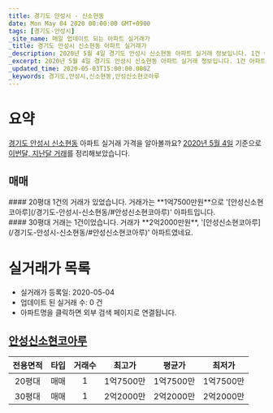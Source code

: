 ```yaml
---
title: 경기도 안성시 - 신소현동
date: Mon May 04 2020 00:00:00 GMT+0900
tags: [경기도-안성시]
_site_name: 매일 업데이트 되는 아파트 실거래가
_title: 경기도 안성시 신소현동 아파트 실거래가
_description: 2020년 5월 4일 경기도 안성시 신소현동 아파트 실거래 정보입니다. 1건 아파트 정보가 있습니다.
_excerpt: 2020년 5월 4일 경기도 안성시 신소현동 아파트 실거래 정보입니다. 1건 아파트 정보가 있습니다.
_updated_time: 2020-05-03T15:00:00.000Z
_keywords: 경기도,안성시,신소현동,안성신소현코아루
---
```





# 요약
<ins>경기도 안성시 신소현동</ins> 아파트 실거래 가격을 알아볼까요? <ins>2020년 5월 4일</ins> 기준으로 <ins>이번달, 지난달 거래</ins>를 정리해보았습니다.

## 매매
<div class="container">
<div class="six columns" markdown="1">
#### 20평대
1건의 거래가 있었습니다. 거래가는 **1억7500만원**으로 '[안성신소현코아루](/경기도-안성시-신소현동/#안성신소현코아루)' 아파트입니다.
</div>
<div class="six columns" markdown="1">
#### 30평대
거래는 1건이었습니다. 거래가 **2억2000만원**, '[안성신소현코아루](/경기도-안성시-신소현동/#안성신소현코아루)' 아파트였네요.
</div>
</div>



# 실거래가 목록
- 실거래가 등록일: 2020-05-04
- 업데이트 된 실거래 수: 0 건
- 아파트명을 클릭하면 외부 검색 페이지로 연결됩니다.

## [안성신소현코아루](#안성신소현코아루)

|전용면적|타입|거래수|최고가|평균가|최저가|
|:---:|:---:|:---:|:---:|:---:|:---:|
|20평대|<span class="deal-type-1">매매</span>|1|1억7500만|1억7500만|1억7500만|
|30평대|<span class="deal-type-1">매매</span>|1|2억2000만|2억2000만|2억2000만|

<br/>



